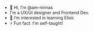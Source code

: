 - 👋 Hi, I’m @am-ninnas
- I'm a UX/UI designer and Frontend Dev.
- 👀 I’m interested in learning Elixir.
- ⚡ Fun fact: I'm self-taught!
